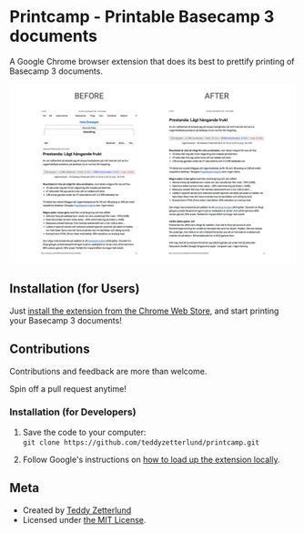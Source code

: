 # Printcamp - Printable Basecamp 3 documents

A Google Chrome browser extension that does its
best to prettify printing of Basecamp 3 documents.

![Printcamp screenshot](https://github.com/teddyzetterlund/printcamp/blob/master/printcamp-screenshot.png)

## Installation (for Users)

Just [install the extension from the Chrome Web Store][1],
and start printing your Basecamp 3 documents!

## Contributions

Contributions and feedback are more than welcome.

Spin off a pull request anytime!

### Installation (for Developers)

1. Save the code to your computer:  
  `git clone https://github.com/teddyzetterlund/printcamp.git`

2. Follow Google's instructions on [how to load up the extension locally][2].

## Meta

- Created by [Teddy Zetterlund][3]
- Licensed under [the MIT License][4].

[1]: https://chrome.google.com/webstore/detail/nhpflemgfelgmmopejjkkfifnpacocdf/
[2]: https://developer.chrome.com/extensions/getstarted#unpacked
[3]: https://twitter.com/teddyzetterlund
[4]: https://opensource.org/licenses/MIT
